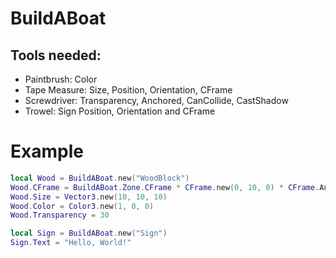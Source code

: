 # BuildABoat

## Tools needed:
- Paintbrush: Color
- Tape Measure: Size, Position, Orientation, CFrame
- Screwdriver: Transparency, Anchored, CanCollide, CastShadow
- Trowel: Sign Position, Orientation and CFrame

# Example
```lua
local Wood = BuildABoat.new("WoodBlock")
Wood.CFrame = BuildABoat.Zone.CFrame * CFrame.new(0, 10, 0) * CFrame.Angles(0, math.rad(45), 0)
Wood.Size = Vector3.new(10, 10, 10)
Wood.Color = Color3.new(1, 0, 0)
Wood.Transparency = 30

local Sign = BuildABoat.new("Sign")
Sign.Text = "Hello, World!"
```
